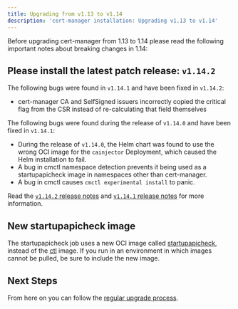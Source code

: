 ```yaml
---
title: Upgrading from v1.13 to v1.14
description: 'cert-manager installation: Upgrading v1.13 to v1.14'
---
```


Before upgrading cert-manager from 1.13 to 1.14 please read the following important notes about breaking changes in 1.14:

## Please install the latest patch release: `v1.14.2`

The following bugs were found in `v1.14.1` and have been fixed in `v1.14.2`:

- cert-manager CA and SelfSigned issuers incorrectly copied the critical flag from the CSR instead of re-calculating that field themselves

The following bugs were found during the release of `v1.14.0` and have been fixed in `v1.14.1`:

- During the release of `v1.14.0`, the Helm chart was found to use the wrong OCI image for the `cainjector` Deployment,
  which caused the Helm installation to fail.
- A bug in cmctl namespace detection prevents it being used as a startupapicheck image in namespaces other than cert-manager.
- A bug in cmctl causes `cmctl experimental install` to panic.

Read the  [`v1.14.2` release notes](../release-notes/release-notes-1.14.md#v1.14.2) and [`v1.14.1` release notes](../release-notes/release-notes-1.14.md#v1.14.1) for more information.

## New startupapicheck image

The startupapicheck job uses a new OCI image called [startupapicheck](../../cli/startupapicheck.md), instead of the [ctl](../../cli/cmctl.md) image.
If you run in an environment in which images cannot be pulled, be sure to include the new image.

## Next Steps

From here on you can follow the [regular upgrade process](../../installation/upgrade.md).
